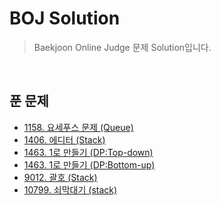 # BOJ Solution

> Baekjoon Online Judge 문제 Solution입니다.

<br>

## 푼 문제

- [1158. 요세푸스 문제 (Queue)](https://github.com/ningpop/BOJ-Solution/blob/master/1100~1199/1158.cpp)
- [1406. 에디터 (Stack)](https://github.com/ningpop/BOJ-Solution/blob/master/1400~1499/1406.cpp)
- [1463. 1로 만들기 (DP:Top-down)](https://github.com/ningpop/BOJ-Solution/blob/master/1400~1499/1463-1.cpp)
- [1463. 1로 만들기 (DP:Bottom-up)](https://github.com/ningpop/BOJ-Solution/blob/master/1400~1499/1463-2.cpp)
- [9012. 괄호 (Stack)](https://github.com/ningpop/BOJ-Solution/blob/master/9000~9099/9012.cpp)
- [10799. 쇠막대기 (stack)](https://github.com/ningpop/BOJ-Solution/blob/master/10700~10799/10799.cpp)